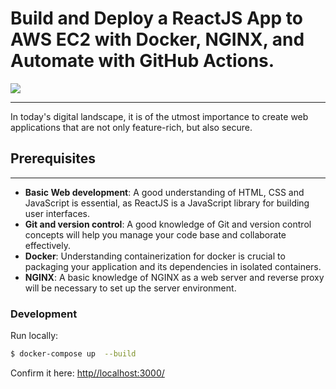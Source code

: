 # Build and Deploy a ReactJS App to AWS EC2 with Docker, NGINX, and Automate with GitHub Actions.

![](https://res.cloudinary.com/dwz5lx2k7/image/upload/v1692213842/tutorials/cover_h9wde8.webp)

---

In today's digital landscape, it is of the utmost importance to create web applications that are not only feature-rich, but also secure.

## Prerequisites

---
- **Basic Web development**: A good understanding of HTML, CSS and JavaScript is essential, as ReactJS is a JavaScript library for building user interfaces.
- **Git and version control**: A good knowledge of Git and version control concepts will help you manage your code base and collaborate effectively.
- **Docker**: Understanding containerization for docker is crucial to packaging your application and its dependencies in isolated containers.
- **NGINX**: A basic knowledge of NGINX as a web server and reverse proxy will be necessary to set up the server environment.

### Development

Run locally:

```bash
$ docker-compose up  --build
```

Confirm it here: [http//localhost:3000/](http//localhost:3000/)
 